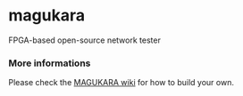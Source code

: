 # magukara

FPGA-based open-source network tester

### More informations

Please check the [MAGUKARA wiki](/Murailab-arch/magukara/wiki) for how to build your own.

